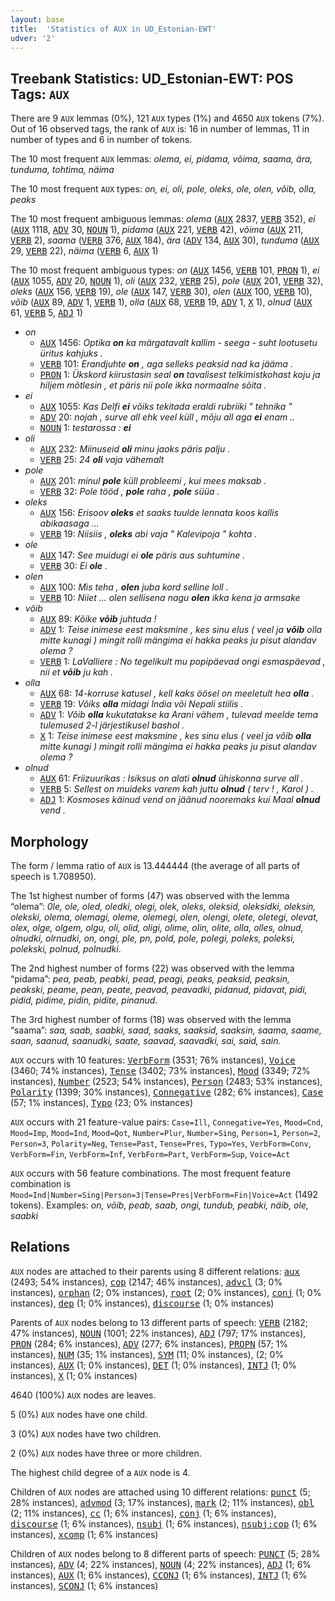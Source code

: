 ```yaml
---
layout: base
title:  'Statistics of AUX in UD_Estonian-EWT'
udver: '2'
---
```


## Treebank Statistics: UD_Estonian-EWT: POS Tags: `AUX`

There are 9 `AUX` lemmas (0%), 121 `AUX` types (1%) and 4650 `AUX` tokens (7%).
Out of 16 observed tags, the rank of `AUX` is: 16 in number of lemmas, 11 in number of types and 6 in number of tokens.

The 10 most frequent `AUX` lemmas: <em>olema, ei, pidama, võima, saama, ära, tunduma, tohtima, näima</em>

The 10 most frequent `AUX` types:  <em>on, ei, oli, pole, oleks, ole, olen, võib, olla, peaks</em>

The 10 most frequent ambiguous lemmas: <em>olema</em> (<tt><a href="et_ewt-pos-AUX.html">AUX</a></tt> 2837, <tt><a href="et_ewt-pos-VERB.html">VERB</a></tt> 352), <em>ei</em> (<tt><a href="et_ewt-pos-AUX.html">AUX</a></tt> 1118, <tt><a href="et_ewt-pos-ADV.html">ADV</a></tt> 30, <tt><a href="et_ewt-pos-NOUN.html">NOUN</a></tt> 1), <em>pidama</em> (<tt><a href="et_ewt-pos-AUX.html">AUX</a></tt> 221, <tt><a href="et_ewt-pos-VERB.html">VERB</a></tt> 42), <em>võima</em> (<tt><a href="et_ewt-pos-AUX.html">AUX</a></tt> 211, <tt><a href="et_ewt-pos-VERB.html">VERB</a></tt> 2), <em>saama</em> (<tt><a href="et_ewt-pos-VERB.html">VERB</a></tt> 376, <tt><a href="et_ewt-pos-AUX.html">AUX</a></tt> 184), <em>ära</em> (<tt><a href="et_ewt-pos-ADV.html">ADV</a></tt> 134, <tt><a href="et_ewt-pos-AUX.html">AUX</a></tt> 30), <em>tunduma</em> (<tt><a href="et_ewt-pos-AUX.html">AUX</a></tt> 29, <tt><a href="et_ewt-pos-VERB.html">VERB</a></tt> 22), <em>näima</em> (<tt><a href="et_ewt-pos-VERB.html">VERB</a></tt> 6, <tt><a href="et_ewt-pos-AUX.html">AUX</a></tt> 1)

The 10 most frequent ambiguous types:  <em>on</em> (<tt><a href="et_ewt-pos-AUX.html">AUX</a></tt> 1456, <tt><a href="et_ewt-pos-VERB.html">VERB</a></tt> 101, <tt><a href="et_ewt-pos-PRON.html">PRON</a></tt> 1), <em>ei</em> (<tt><a href="et_ewt-pos-AUX.html">AUX</a></tt> 1055, <tt><a href="et_ewt-pos-ADV.html">ADV</a></tt> 20, <tt><a href="et_ewt-pos-NOUN.html">NOUN</a></tt> 1), <em>oli</em> (<tt><a href="et_ewt-pos-AUX.html">AUX</a></tt> 232, <tt><a href="et_ewt-pos-VERB.html">VERB</a></tt> 25), <em>pole</em> (<tt><a href="et_ewt-pos-AUX.html">AUX</a></tt> 201, <tt><a href="et_ewt-pos-VERB.html">VERB</a></tt> 32), <em>oleks</em> (<tt><a href="et_ewt-pos-AUX.html">AUX</a></tt> 156, <tt><a href="et_ewt-pos-VERB.html">VERB</a></tt> 19), <em>ole</em> (<tt><a href="et_ewt-pos-AUX.html">AUX</a></tt> 147, <tt><a href="et_ewt-pos-VERB.html">VERB</a></tt> 30), <em>olen</em> (<tt><a href="et_ewt-pos-AUX.html">AUX</a></tt> 100, <tt><a href="et_ewt-pos-VERB.html">VERB</a></tt> 10), <em>võib</em> (<tt><a href="et_ewt-pos-AUX.html">AUX</a></tt> 89, <tt><a href="et_ewt-pos-ADV.html">ADV</a></tt> 1, <tt><a href="et_ewt-pos-VERB.html">VERB</a></tt> 1), <em>olla</em> (<tt><a href="et_ewt-pos-AUX.html">AUX</a></tt> 68, <tt><a href="et_ewt-pos-VERB.html">VERB</a></tt> 19, <tt><a href="et_ewt-pos-ADV.html">ADV</a></tt> 1, <tt><a href="et_ewt-pos-X.html">X</a></tt> 1), <em>olnud</em> (<tt><a href="et_ewt-pos-AUX.html">AUX</a></tt> 61, <tt><a href="et_ewt-pos-VERB.html">VERB</a></tt> 5, <tt><a href="et_ewt-pos-ADJ.html">ADJ</a></tt> 1)


* <em>on</em>
  * <tt><a href="et_ewt-pos-AUX.html">AUX</a></tt> 1456: <em>Optika <b>on</b> ka märgatavalt kallim - seega - suht lootusetu üritus kahjuks .</em>
  * <tt><a href="et_ewt-pos-VERB.html">VERB</a></tt> 101: <em>Erandjuhte <b>on</b> , aga selleks peaksid nad ka jääma .</em>
  * <tt><a href="et_ewt-pos-PRON.html">PRON</a></tt> 1: <em>Ükskord kiirustasin seal <b>on</b> tavalisest telkimistkohast koju ja hiljem mõtlesin , et päris nii pole ikka normaalne sõita .</em>
* <em>ei</em>
  * <tt><a href="et_ewt-pos-AUX.html">AUX</a></tt> 1055: <em>Kas Delfi <b>ei</b> võiks tekitada eraldi rubriiki " tehnika "</em>
  * <tt><a href="et_ewt-pos-ADV.html">ADV</a></tt> 20: <em>nojah , surve all ehk veel küll , mõju all aga <b>ei</b> enam ..</em>
  * <tt><a href="et_ewt-pos-NOUN.html">NOUN</a></tt> 1: <em>testarossa : <b>ei</b></em>
* <em>oli</em>
  * <tt><a href="et_ewt-pos-AUX.html">AUX</a></tt> 232: <em>Miinuseid <b>oli</b> minu jaoks päris palju .</em>
  * <tt><a href="et_ewt-pos-VERB.html">VERB</a></tt> 25: <em>24 <b>oli</b> vaja vähemalt</em>
* <em>pole</em>
  * <tt><a href="et_ewt-pos-AUX.html">AUX</a></tt> 201: <em>minul <b>pole</b> küll probleemi , kui mees maksab .</em>
  * <tt><a href="et_ewt-pos-VERB.html">VERB</a></tt> 32: <em>Pole tööd , <b>pole</b> raha , <b>pole</b> süüa .</em>
* <em>oleks</em>
  * <tt><a href="et_ewt-pos-AUX.html">AUX</a></tt> 156: <em>Erisoov <b>oleks</b> et saaks tuulde lennata koos kallis abikaasaga ...</em>
  * <tt><a href="et_ewt-pos-VERB.html">VERB</a></tt> 19: <em>Niisiis , <b>oleks</b> abi vaja " Kalevipoja " kohta .</em>
* <em>ole</em>
  * <tt><a href="et_ewt-pos-AUX.html">AUX</a></tt> 147: <em>See muidugi ei <b>ole</b> päris aus suhtumine .</em>
  * <tt><a href="et_ewt-pos-VERB.html">VERB</a></tt> 30: <em>Ei <b>ole</b> .</em>
* <em>olen</em>
  * <tt><a href="et_ewt-pos-AUX.html">AUX</a></tt> 100: <em>Mis teha , <b>olen</b> juba kord selline loll .</em>
  * <tt><a href="et_ewt-pos-VERB.html">VERB</a></tt> 10: <em>Niiet ... olen sellisena nagu <b>olen</b> ikka kena ja armsake</em>
* <em>võib</em>
  * <tt><a href="et_ewt-pos-AUX.html">AUX</a></tt> 89: <em>Kõike <b>võib</b> juhtuda !</em>
  * <tt><a href="et_ewt-pos-ADV.html">ADV</a></tt> 1: <em>Teise inimese eest maksmine , kes sinu elus ( veel ja <b>võib</b> olla mitte kunagi ) mingit rolli mängima ei hakka peaks ju pisut alandav olema ?</em>
  * <tt><a href="et_ewt-pos-VERB.html">VERB</a></tt> 1: <em>LaValliere : No tegelikult mu popipäevad ongi esmaspäevad , nii et <b>võib</b> ju kah .</em>
* <em>olla</em>
  * <tt><a href="et_ewt-pos-AUX.html">AUX</a></tt> 68: <em>14-korruse katusel , kell kaks öösel on meeletult hea <b>olla</b> .</em>
  * <tt><a href="et_ewt-pos-VERB.html">VERB</a></tt> 19: <em>Võiks <b>olla</b> midagi India või Nepali stiilis .</em>
  * <tt><a href="et_ewt-pos-ADV.html">ADV</a></tt> 1: <em>Võib <b>olla</b> kukutatakse ka Arani vähem , tulevad meelde tema tulemused 2-l järjestikusel bashol .</em>
  * <tt><a href="et_ewt-pos-X.html">X</a></tt> 1: <em>Teise inimese eest maksmine , kes sinu elus ( veel ja võib <b>olla</b> mitte kunagi ) mingit rolli mängima ei hakka peaks ju pisut alandav olema ?</em>
* <em>olnud</em>
  * <tt><a href="et_ewt-pos-AUX.html">AUX</a></tt> 61: <em>Friizuurikas : Isiksus on alati <b>olnud</b> ühiskonna surve all .</em>
  * <tt><a href="et_ewt-pos-VERB.html">VERB</a></tt> 5: <em>Sellest on muideks varem kah juttu <b>olnud</b> ( terv ! , Karol ) .</em>
  * <tt><a href="et_ewt-pos-ADJ.html">ADJ</a></tt> 1: <em>Kosmoses käinud vend on jäänud nooremaks kui Maal <b>olnud</b> vend .</em>

## Morphology

The form / lemma ratio of `AUX` is 13.444444 (the average of all parts of speech is 1.708950).

The 1st highest number of forms (47) was observed with the lemma “olema”: <em>0le, ole, oled, oledki, olegi, olek, oleks, oleksid, oleksidki, oleksin, olekski, olema, olemagi, oleme, olemegi, olen, olengi, olete, oletegi, olevat, olex, olge, olgem, olgu, oli, olid, oligi, olime, olin, olite, olla, olles, olnud, olnudki, olrnudki, on, ongi, ple, pn, pold, pole, polegi, poleks, poleksi, polekski, polnud, polnudki</em>.

The 2nd highest number of forms (22) was observed with the lemma “pidama”: <em>pea, peab, peabki, pead, peagi, peaks, peaksid, peaksin, peakski, peame, pean, peate, peavad, peavadki, pidanud, pidavat, pidi, pidid, pidime, pidin, pidite, pinanud</em>.

The 3rd highest number of forms (18) was observed with the lemma “saama”: <em>saa, saab, saabki, saad, saaks, saaksid, saaksin, saama, saame, saan, saanud, saanudki, saate, saavad, saavadki, sai, said, sain</em>.

`AUX` occurs with 10 features: <tt><a href="et_ewt-feat-VerbForm.html">VerbForm</a></tt> (3531; 76% instances), <tt><a href="et_ewt-feat-Voice.html">Voice</a></tt> (3460; 74% instances), <tt><a href="et_ewt-feat-Tense.html">Tense</a></tt> (3402; 73% instances), <tt><a href="et_ewt-feat-Mood.html">Mood</a></tt> (3349; 72% instances), <tt><a href="et_ewt-feat-Number.html">Number</a></tt> (2523; 54% instances), <tt><a href="et_ewt-feat-Person.html">Person</a></tt> (2483; 53% instances), <tt><a href="et_ewt-feat-Polarity.html">Polarity</a></tt> (1399; 30% instances), <tt><a href="et_ewt-feat-Connegative.html">Connegative</a></tt> (282; 6% instances), <tt><a href="et_ewt-feat-Case.html">Case</a></tt> (57; 1% instances), <tt><a href="et_ewt-feat-Typo.html">Typo</a></tt> (23; 0% instances)

`AUX` occurs with 21 feature-value pairs: `Case=Ill`, `Connegative=Yes`, `Mood=Cnd`, `Mood=Imp`, `Mood=Ind`, `Mood=Qot`, `Number=Plur`, `Number=Sing`, `Person=1`, `Person=2`, `Person=3`, `Polarity=Neg`, `Tense=Past`, `Tense=Pres`, `Typo=Yes`, `VerbForm=Conv`, `VerbForm=Fin`, `VerbForm=Inf`, `VerbForm=Part`, `VerbForm=Sup`, `Voice=Act`

`AUX` occurs with 56 feature combinations.
The most frequent feature combination is `Mood=Ind|Number=Sing|Person=3|Tense=Pres|VerbForm=Fin|Voice=Act` (1492 tokens).
Examples: <em>on, võib, peab, saab, ongi, tundub, peabki, näib, ole, saabki</em>


## Relations

`AUX` nodes are attached to their parents using 8 different relations: <tt><a href="et_ewt-dep-aux.html">aux</a></tt> (2493; 54% instances), <tt><a href="et_ewt-dep-cop.html">cop</a></tt> (2147; 46% instances), <tt><a href="et_ewt-dep-advcl.html">advcl</a></tt> (3; 0% instances), <tt><a href="et_ewt-dep-orphan.html">orphan</a></tt> (2; 0% instances), <tt><a href="et_ewt-dep-root.html">root</a></tt> (2; 0% instances), <tt><a href="et_ewt-dep-conj.html">conj</a></tt> (1; 0% instances), <tt><a href="et_ewt-dep-dep.html">dep</a></tt> (1; 0% instances), <tt><a href="et_ewt-dep-discourse.html">discourse</a></tt> (1; 0% instances)

Parents of `AUX` nodes belong to 13 different parts of speech: <tt><a href="et_ewt-pos-VERB.html">VERB</a></tt> (2182; 47% instances), <tt><a href="et_ewt-pos-NOUN.html">NOUN</a></tt> (1001; 22% instances), <tt><a href="et_ewt-pos-ADJ.html">ADJ</a></tt> (797; 17% instances), <tt><a href="et_ewt-pos-PRON.html">PRON</a></tt> (284; 6% instances), <tt><a href="et_ewt-pos-ADV.html">ADV</a></tt> (277; 6% instances), <tt><a href="et_ewt-pos-PROPN.html">PROPN</a></tt> (57; 1% instances), <tt><a href="et_ewt-pos-NUM.html">NUM</a></tt> (35; 1% instances), <tt><a href="et_ewt-pos-SYM.html">SYM</a></tt> (11; 0% instances),  (2; 0% instances), <tt><a href="et_ewt-pos-AUX.html">AUX</a></tt> (1; 0% instances), <tt><a href="et_ewt-pos-DET.html">DET</a></tt> (1; 0% instances), <tt><a href="et_ewt-pos-INTJ.html">INTJ</a></tt> (1; 0% instances), <tt><a href="et_ewt-pos-X.html">X</a></tt> (1; 0% instances)

4640 (100%) `AUX` nodes are leaves.

5 (0%) `AUX` nodes have one child.

3 (0%) `AUX` nodes have two children.

2 (0%) `AUX` nodes have three or more children.

The highest child degree of a `AUX` node is 4.

Children of `AUX` nodes are attached using 10 different relations: <tt><a href="et_ewt-dep-punct.html">punct</a></tt> (5; 28% instances), <tt><a href="et_ewt-dep-advmod.html">advmod</a></tt> (3; 17% instances), <tt><a href="et_ewt-dep-mark.html">mark</a></tt> (2; 11% instances), <tt><a href="et_ewt-dep-obl.html">obl</a></tt> (2; 11% instances), <tt><a href="et_ewt-dep-cc.html">cc</a></tt> (1; 6% instances), <tt><a href="et_ewt-dep-conj.html">conj</a></tt> (1; 6% instances), <tt><a href="et_ewt-dep-discourse.html">discourse</a></tt> (1; 6% instances), <tt><a href="et_ewt-dep-nsubj.html">nsubj</a></tt> (1; 6% instances), <tt><a href="et_ewt-dep-nsubj-cop.html">nsubj:cop</a></tt> (1; 6% instances), <tt><a href="et_ewt-dep-xcomp.html">xcomp</a></tt> (1; 6% instances)

Children of `AUX` nodes belong to 8 different parts of speech: <tt><a href="et_ewt-pos-PUNCT.html">PUNCT</a></tt> (5; 28% instances), <tt><a href="et_ewt-pos-ADV.html">ADV</a></tt> (4; 22% instances), <tt><a href="et_ewt-pos-NOUN.html">NOUN</a></tt> (4; 22% instances), <tt><a href="et_ewt-pos-ADJ.html">ADJ</a></tt> (1; 6% instances), <tt><a href="et_ewt-pos-AUX.html">AUX</a></tt> (1; 6% instances), <tt><a href="et_ewt-pos-CCONJ.html">CCONJ</a></tt> (1; 6% instances), <tt><a href="et_ewt-pos-INTJ.html">INTJ</a></tt> (1; 6% instances), <tt><a href="et_ewt-pos-SCONJ.html">SCONJ</a></tt> (1; 6% instances)

